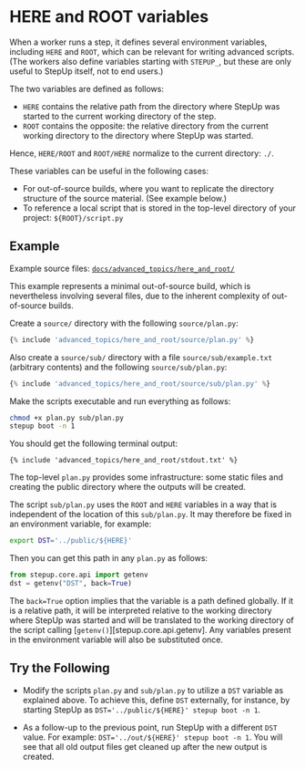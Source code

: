 # HERE and ROOT variables

When a worker runs a step, it defines several environment variables,
including `HERE` and `ROOT`, which can be relevant for writing advanced scripts.
(The workers also define variables starting with `STEPUP_`,
but these are only useful to StepUp itself, not to end users.)

The two variables are defined as follows:

- `HERE` contains the relative path from the directory where StepUp was started
  to the current working directory of the step.
- `ROOT` contains the opposite: the relative directory from the current working directory
  to the directory where StepUp was started.

Hence, `HERE/ROOT` and `ROOT/HERE` normalize to the current directory: `./`.

These variables can be useful in the following cases:

- For out-of-source builds, where you want to replicate the directory structure of the source material.
  (See example below.)
- To reference a local script that is stored in the top-level directory of your project:
  `${ROOT}/script.py`

## Example

Example source files: [`docs/advanced_topics/here_and_root/`](https://github.com/reproducible-reporting/stepup-core/tree/main/docs/advanced_topics/here_and_root)

This example represents a minimal out-of-source build,
which is nevertheless involving several files,
due to the inherent complexity of out-of-source builds.

Create a `source/` directory with the following `source/plan.py`:

```python
{% include 'advanced_topics/here_and_root/source/plan.py' %}
```

Also create a `source/sub/` directory with a file `source/sub/example.txt` (arbitrary contents)
and the following `source/sub/plan.py`:

```python
{% include 'advanced_topics/here_and_root/source/sub/plan.py' %}
```

Make the scripts executable and run everything as follows:

```bash
chmod +x plan.py sub/plan.py
stepup boot -n 1
```

You should get the following terminal output:

```text
{% include 'advanced_topics/here_and_root/stdout.txt' %}
```

The top-level `plan.py` provides some infrastructure:
some static files and creating the public directory where the outputs will be created.

The script `sub/plan.py` uses the `ROOT` and `HERE` variables in a way
that is independent of the location of this `sub/plan.py`.
It may therefore be fixed in an environment variable, for example:

```bash
export DST='../public/${HERE}'
```

Then you can get this path in any `plan.py` as follows:

```python
from stepup.core.api import getenv
dst = getenv("DST", back=True)
```

The `back=True` option implies that the variable is a path defined globally.
If it is a relative path, it will be interpreted relative to the working directory where
StepUp was started and will be translated to the working directory of the script calling
[`getenv()`][stepup.core.api.getenv].
Any variables present in the environment variable will also be substituted once.

## Try the Following

- Modify the scripts `plan.py` and `sub/plan.py` to utilize a `DST` variable as explained above.
  To achieve this, define `DST` externally, for instance,
  by starting StepUp as `DST='../public/${HERE}' stepup boot -n 1`.

- As a follow-up to the previous point, run StepUp with a different `DST` value.
  For example: `DST='../out/${HERE}' stepup boot -n 1`.
  You will see that all old output files get cleaned up after the new output is created.
